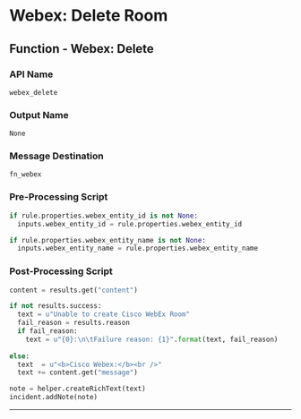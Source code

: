 <!--
    DO NOT MANUALLY EDIT THIS FILE
    THIS FILE IS AUTOMATICALLY GENERATED WITH resilient-sdk codegen
-->

# Webex: Delete Room

## Function - Webex: Delete

### API Name
`webex_delete`

### Output Name
`None`

### Message Destination
`fn_webex`

### Pre-Processing Script
```python
if rule.properties.webex_entity_id is not None:
  inputs.webex_entity_id = rule.properties.webex_entity_id

if rule.properties.webex_entity_name is not None:
  inputs.webex_entity_name = rule.properties.webex_entity_name
```

### Post-Processing Script
```python
content = results.get("content")

if not results.success:
  text = u"Unable to create Cisco WebEx Room"
  fail_reason = results.reason
  if fail_reason:
    text = u"{0}:\n\tFailure reason: {1}".format(text, fail_reason)
    
else:
  text  = u"<b>Cisco Webex:</b><br />"
  text += content.get("message")

note = helper.createRichText(text)
incident.addNote(note)
```

---

